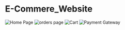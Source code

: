 # E-Commere_Website

![Home Page](https://github.com/jainilpatel308/E-Commere_Website/assets/107743635/fa2c70f6-0ed6-49e8-94f7-a45625657edc)
![orders page](https://github.com/jainilpatel308/E-Commere_Website/assets/107743635/f7fa2504-e107-402c-8f89-c362ac6a1ce5)
![Cart](https://github.com/jainilpatel308/E-Commere_Website/assets/107743635/f562d868-a07b-43b0-a240-021cb4010277)
![Payment Gateway](https://github.com/jainilpatel308/E-Commere_Website/assets/107743635/8cf75944-535f-4567-9f0e-0c1231862854)
